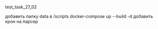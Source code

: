 test_task_27_02

добавить папку data в /scripts
docker-compose up --build -d
добавить крон на парсер
